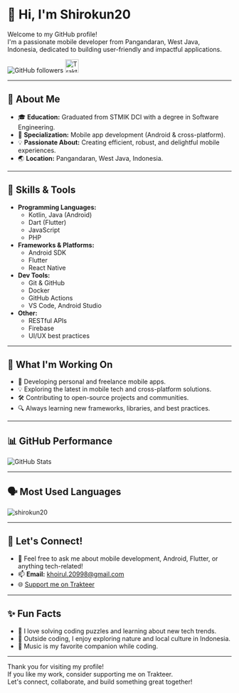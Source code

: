 # 👋 Hi, I'm Shirokun20

Welcome to my GitHub profile!  
I'm a passionate mobile developer from Pangandaran, West Java, Indonesia, dedicated to building user-friendly and impactful applications.

![GitHub followers](https://img.shields.io/github/followers/shirokun20?logo=GitHub&style=for-the-badge)
<a href="https://trakteer.id/shirokun20998" target="_blank"><img src="https://cdn.trakteer.id/images/embed/trbtn-blue-6.png" height="30" style="border: 0px; height: 30px;" alt="Trakteer Saya"></a>

---

## 🌟 About Me

- 🎓 **Education:** Graduated from STMIK DCI with a degree in Software Engineering.
- 📱 **Specialization:** Mobile app development (Android & cross-platform).
- 💡 **Passionate About:** Creating efficient, robust, and delightful mobile experiences.
- 🌏 **Location:** Pangandaran, West Java, Indonesia.

---

## 🧰 Skills & Tools

- **Programming Languages:**  
  - Kotlin, Java (Android)  
  - Dart (Flutter)  
  - JavaScript
  - PHP
- **Frameworks & Platforms:**  
  - Android SDK  
  - Flutter  
  - React Native  
- **Dev Tools:**  
  - Git & GitHub  
  - Docker  
  - GitHub Actions  
  - VS Code, Android Studio  
- **Other:**  
  - RESTful APIs  
  - Firebase  
  - UI/UX best practices

---

## 🚀 What I'm Working On

- 📱 Developing personal and freelance mobile apps.
- 💡 Exploring the latest in mobile tech and cross-platform solutions.
- 🛠️ Contributing to open-source projects and communities.
- 🔍 Always learning new frameworks, libraries, and best practices.

---

## 📊 GitHub Performance

![GitHub Stats](https://github-readme-stats.vercel.app/api?username=shirokun20&show_icons=true)

---

## 🗣️ Most Used Languages

<img src="https://github-readme-stats.vercel.app/api/top-langs/?username=shirokun20&layout=compact&hide=html" alt="shirokun20" />

---

## 🤝 Let's Connect!

- 💬 Feel free to ask me about mobile development, Android, Flutter, or anything tech-related!
- 📫 **Email:** khoirul.20998@gmail.com  
- 🌐 [Support me on Trakteer](https://trakteer.id/shirokun20998)

---

## ✨ Fun Facts

- 🧩 I love solving coding puzzles and learning about new tech trends.
- 🌄 Outside coding, I enjoy exploring nature and local culture in Indonesia.
- 🎵 Music is my favorite companion while coding.

---

Thank you for visiting my profile!  
If you like my work, consider supporting me on Trakteer.  
Let's connect, collaborate, and build something great together!

